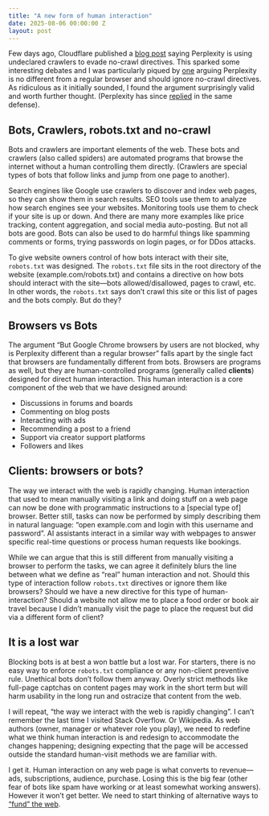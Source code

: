 ```yaml
---
title: "A new form of human interaction"
date: 2025-08-06 00:00:00 Z
layout: post
---
```


Few days ago, Cloudflare published a [blog post](https://blog.cloudflare.com/perplexity-is-using-stealth-undeclared-crawlers-to-evade-website-no-crawl-directives) saying Perplexity is using undeclared crawlers to evade no-crawl directives. This sparked some interesting debates and I was particularly piqued by [one](https://x.com/illyism/status/1952368298370142571) arguing Perplexity is no different from a regular browser and should ignore no-crawl directives. As ridiculous as it initially sounded, I found the argument surprisingly valid and worth further thought. (Perplexity has since [replied](https://x.com/perplexity_ai/status/1952531537385456019) in the same defense).

## Bots, Crawlers, robots.txt and no-crawl
Bots and crawlers are important elements of the web. These bots and crawlers (also called spiders) are automated programs that browse the internet without a human controlling them directly. (Crawlers are special types of bots that follow links and jump from one page to another).   

Search engines like Google use crawlers to discover and index web pages, so they can show them in search results. SEO tools use them to analyze how search engines see your websites. Monitoring tools use them to check if your site is up or down. And there are many more examples like price tracking, content aggregation, and social media auto-posting. But not all bots are good. Bots can also be used to do harmful things like spamming comments or forms, trying passwords on login pages, or for DDos attacks.  

To give website owners control of how bots interact with their site, `robots.txt` was designed. The `robots.txt` file sits in the root directory of the website (example.com/robots.txt) and contains a directive on how bots should interact with the site—bots allowed/disallowed, pages to crawl, etc. In other words, the `robots.txt` says don’t crawl this site or this list of pages and the bots comply. But do they?

## Browsers vs Bots
The argument “But Google Chrome browsers by users are not blocked, why is Perplexity different than a regular browser” falls apart by the single fact that browsers are fundamentally different from bots. Browsers are programs as well, but they are human-controlled programs (generally called **clients**) designed for direct human interaction. This human interaction is a core component of the web that we have designed around:
- Discussions in forums and boards
- Commenting on blog posts
- Interacting with ads
- Recommending a post to a friend
- Support via creator support platforms
- Followers and likes

## Clients: browsers or bots?
The way we interact with the web is rapidly changing. Human interaction that used to mean manually visiting a link and doing stuff on a web page can now be done with programmatic instructions to a [special type of] browser. Better still, tasks can now be performed by simply describing them in natural language: “open example.com and login with this username and password”. AI assistants interact in a similar way with webpages to answer specific real-time questions or process human requests like bookings.  

While we can argue that this is still different from manually visiting a browser to perform the tasks, we can agree it definitely blurs the line between what we define as “real” human interaction and not. Should this type of interaction follow `robots.txt` directives or ignore them like browsers? Should we have a new directive for this type of human-interaction? Should a website not allow me to place a food order or book air travel because I didn’t manually visit the page to place the request but did via a different form of client?

## It is a lost war
Blocking bots is at best a won battle but a lost war. For starters, there is no easy way to enforce `robots.txt` compliance or any non-client preventive rule. Unethical bots don’t follow them anyway. Overly strict methods like full-page captchas on content pages may work in the short term but will harm usability in the long run and ostracize that content from the web.   

I will repeat, “the way we interact with the web is rapidly changing”. I can’t remember the last time I visited Stack Overflow. Or Wikipedia. As web authors (owner, manager or whatever role you play), we need to redefine what we think human interaction is and redesign to accommodate the changes happening; designing expecting that the page will be accessed outside the standard human-visit methods we are familiar with.   

I get it. Human interaction on any web page is what converts to revenue—ads, subscriptions, audience, purchase. Losing this is the big fear (other fear of bots like spam have working or at least somewhat working answers). However it won’t get better. We need to start thinking of alternative ways to [“fund” the web](https://x.com/cesifoti/status/1947717591776301216).
